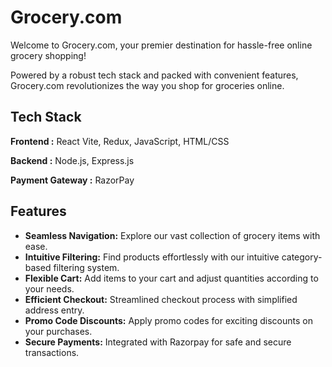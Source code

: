 
# Grocery.com


Welcome to Grocery.com, your premier destination for hassle-free online grocery shopping! 

Powered by a robust tech stack and packed with convenient features, Grocery.com revolutionizes the way you shop for groceries online.


## Tech Stack

**Frontend :** React Vite, Redux, JavaScript, HTML/CSS

**Backend :** Node.js, Express.js

**Payment Gateway :** RazorPay


## Features

- **Seamless Navigation:** Explore our vast collection of grocery items with ease.
- **Intuitive Filtering:** Find products effortlessly with our intuitive category-based filtering system.
- **Flexible Cart:** Add items to your cart and adjust quantities according to your needs.
- **Efficient Checkout:** Streamlined checkout process with simplified address entry.
- **Promo Code Discounts:** Apply promo codes for exciting discounts on your purchases.
- **Secure Payments:** Integrated with Razorpay for safe and secure transactions.



